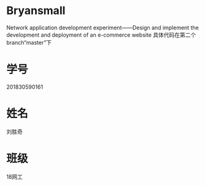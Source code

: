# Bryansmall
Network application development experiment——Design and implement the development and deployment of an e-commerce website
具体代码在第二个branch“master”下

# 学号
201830590161
# 姓名
刘胜奇
# 班级
18网工
